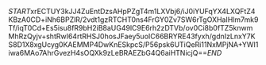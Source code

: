 $START$xrECTUY3kJJ4ZuEntDzsAHpPZgT4m1LXVbj6/iJ0iYUFqYX4LXQFtZ4KBzA0CD+iNh6BPZlR/2vdt1gzRTCHT0ns4FrGY0Zv7SW6rTgOXHaIHlm7mk9Tf/iqT0Cd+Es5isu8fR9bH2iB8aUG49lC9E6rh2zDTVb/ov0Ci8b0fTZ5knwmMhRzQyjv+shtRwI64rtRHSJ0hosJFaey5uoIC66BRYRE43fyxh/gdnIzLnxY7KS8D1X8xgUcyg0KAEMMP4DwKnESkpcS/P56psk6UTiQeRi11NxMPjNA+YWI1iwa6MAo7AhrGvezH4sOQXk9zLeBRAEZbG4Q6aiHTNicjQ==$END$